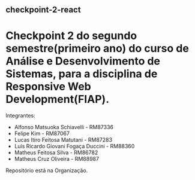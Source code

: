 ## checkpoint-2-react

# Checkpoint 2 do segundo semestre(primeiro ano) do curso de Análise e Desenvolvimento de Sistemas, para a disciplina de Responsive Web Development(FIAP).

Integrantes:

- Alfonso Matsuoka Schiavelli - RM87336
- Felipe Kim - RM87067
- Lucas Itiro Feitosa Matutani - RM87283
- Luís Ricardo Giovani Fogaça Duccini - RM88360
- Matheus Feitosa Silva - RM86782
- Matheus Cruz Oliveira - RM88987

Repositório está na Organização.
